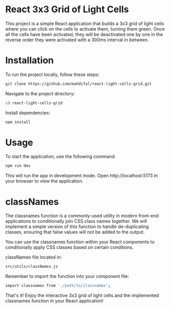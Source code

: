 # React 3x3 Grid of Light Cells

This project is a simple React application that builds a 3x3 grid of light cells where you can click on the cells to activate them, turning them green. Once all the cells have been activated, they will be deactivated one by one in the reverse order they were activated with a 300ms interval in between.

# Installation

To run the project locally, follow these steps:

```sh
git clone https://github.com/mahdifal/react-light-cells-grid.git
```

Navigate to the project directory:

```sh
cd react-light-cells-grid
```

Install dependencies:

```sh
npm install
```

# Usage

To start the application, use the following command:

```sh
npm run dev
```

This will run the app in development mode. Open http://localhost:5173 in your browser to view the application.

# classNames

The classnames function is a commonly-used utility in modern front-end applications to conditionally join CSS class names together. We will implement a simple version of this function to handle de-duplicating classes, ensuring that false values will not be added to the output.

You can use the classnames function within your React components to conditionally apply CSS classes based on certain conditions.

classNames file located in:

```sh
src/utils/classNames.js
```

Remember to import the function into your component file:

```sh
import classnames from './path/to/classnames';
```

That's it! Enjoy the interactive 3x3 grid of light cells and the implemented classnames function in your React application!
